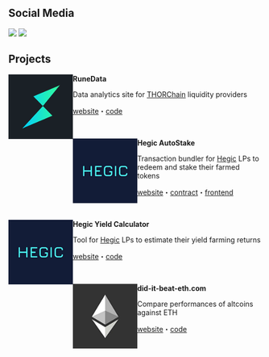 ## Social Media

[![](https://img.shields.io/twitter/follow/_0x_Larry?label=follow%20on%20twitter&style=for-the-badge&logo=twitter)](https://twitter.com/_0x_larry)
[![](https://img.shields.io/github/followers/Larrypcdotcom?label=follow%20on%20GitHub&style=for-the-badge&logo=github)](https://github.com/Larrypcdotcom)

## Projects

<img align="left" width="128" height="128" src="thorchain.png"> **RuneData**

Data analytics site for [THORChain](https://thorchain.org/) liquidity providers

[website](https://runedata.info/)・[code](https://github.com/Larrypcdotcom/runedata-v2)

<br>

<img align="left" width="128" height="128" src="hegic.png"> **Hegic AutoStake**

Transaction bundler for [Hegic](https://www.hegic.co/) LPs to redeem and stake their farmed tokens

[website](https://hegic.autostake.co/)・[contract](https://github.com/Larrypcdotcom/hegic-autostake)・[frontend](https://github.com/Larrypcdotcom/hegic-autostake-frontend)

<br>

<img align="left" width="128" height="128" src="hegic.png"> **Hegic Yield Calculator**

Tool for [Hegic](https://www.hegic.co/) LPs to estimate their yield farming returns

[website](https://larrypcdotcom.github.io/hegic-yield-estimator/)・[code](https://github.com/Larrypcdotcom/hegic-yield-estimator)

<br>

<img align="left" width="128" height="128" src="ethereum.png"> **did-it-beat-eth.com**

Compare performances of altcoins against ETH

[website](https://did-it-beat-eth.com/)・[code](https://github.com/Larrypcdotcom/did-it-beat-eth)
